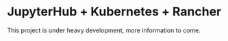 # JupyterHub + Kubernetes + Rancher

This project is under heavy development, more information to come. 
